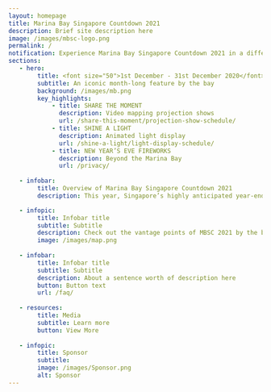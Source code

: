 ```yaml
---
layout: homepage
title: Marina Bay Singapore Countdown 2021
description: Brief site description here
image: /images/mbsc-logo.png
permalink: /
notification: Experience Marina Bay Singapore Countdown 2021 in a different light this year!
sections:
   - hero:
        title: <font size="50">1st December - 31st December 2020</font> 
        subtitle: An iconic month-long feature by the bay
        background: /images/mb.png
        key_highlights:
            - title: SHARE THE MOMENT
              description: Video mapping projection shows
              url: /share-this-moment/projection-show-schedule/
            - title: SHINE A LIGHT 
              description: Animated light display
              url: /shine-a-light/light-display-schedule/
            - title: NEW YEAR’S EVE FIREWORKS
              description: Beyond the Marina Bay
              url: /privacy/
                        
   - infobar:
        title: Overview of Marina Bay Singapore Countdown 2021 
        description: This year, Singapore’s highly anticipated year-end celebrations, MBSC 2021, brings forth a uniquely different experience for the public to enjoy virtually at the comfort of their own homes. MBSC 2021 presents an avenue that garners people across borders and from all walks of life to reflect on 2020 and to celebrate our hopes and aspirations for 2021 in unity. 

   - infopic:
        title: Infobar title
        subtitle: Subtitle
        description: Check out the vantage points of MBSC 2021 by the bay all at a glance!
        image: /images/map.png 
        
   - infobar:
        title: Infobar title
        subtitle: Subtitle
        description: About a sentence worth of description here
        button: Button text
        url: /faq/        
        
   - resources:
        title: Media
        subtitle: Learn more
        button: View More
       
   - infopic:
        title: Sponsor
        subtitle:
        image: /images/Sponsor.png
        alt: Sponsor
---
```

